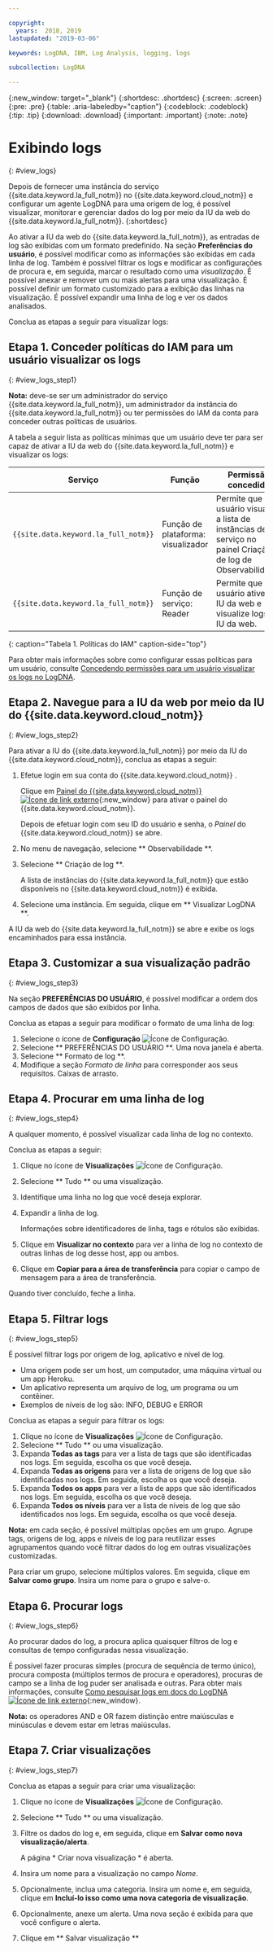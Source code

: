 ```yaml
---

copyright:
  years:  2018, 2019
lastupdated: "2019-03-06"

keywords: LogDNA, IBM, Log Analysis, logging, logs

subcollection: LogDNA

---
```


{:new_window: target="_blank"}
{:shortdesc: .shortdesc}
{:screen: .screen}
{:pre: .pre}
{:table: .aria-labeledby="caption"}
{:codeblock: .codeblock}
{:tip: .tip}
{:download: .download}
{:important: .important}
{:note: .note}

# Exibindo logs
{: #view_logs}

Depois de fornecer uma instância do serviço {{site.data.keyword.la_full_notm}} no {{site.data.keyword.cloud_notm}} e configurar um agente LogDNA para uma origem de log, é possível visualizar, monitorar e gerenciar dados do log por meio da IU da web do {{site.data.keyword.la_full_notm}}.
{:shortdesc}

Ao ativar a IU da web do {{site.data.keyword.la_full_notm}}, as entradas de log são exibidas com um formato predefinido. Na seção **Preferências do usuário**, é possível modificar como as informações são exibidas em cada linha de log. Também é possível filtrar os logs e modificar as configurações de procura e, em seguida, marcar o resultado como uma *visualização*. É possível anexar e remover um ou mais alertas para uma visualização. É possível definir um formato customizado para a exibição das linhas na visualização. É possível expandir uma linha de log e ver os dados analisados.


Conclua as etapas a seguir para visualizar logs:


## Etapa 1. Conceder políticas do IAM para um usuário visualizar os logs
{: #view_logs_step1}

**Nota:** deve-se ser um administrador do serviço {{site.data.keyword.la_full_notm}}, um administrador da instância do {{site.data.keyword.la_full_notm}} ou ter permissões do IAM da conta para conceder outras políticas de usuários.

A tabela a seguir lista as políticas mínimas que um usuário deve ter para ser capaz de ativar a IU da web do {{site.data.keyword.la_full_notm}} e visualizar os logs:

| Serviço                        | Função                      | Permissão concedida            |
|--------------------------------|---------------------------|-------------------------------|  
| `{{site.data.keyword.la_full_notm}} ` | Função de plataforma: visualizador     | Permite que o usuário visualize a lista de instâncias de serviço no painel Criação de log de Observabilidade. |
| `{{site.data.keyword.la_full_notm}} ` | Função de serviço: Reader      | Permite que o usuário ative a IU da web e visualize logs na IU da web.  |
{: caption="Tabela 1. Políticas do IAM" caption-side="top"} 

Para obter mais informações sobre como configurar essas políticas para um usuário, consulte [Concedendo permissões para um usuário visualizar os logs no LogDNA](/docs/services/Log-Analysis-with-LogDNA?topic=LogDNA-work_iam#user_logdna).


## Etapa 2. Navegue para a IU da web por meio da IU do {{site.data.keyword.cloud_notm}}
{: #view_logs_step2}

Para ativar a IU do {{site.data.keyword.la_full_notm}} por meio da IU do {{site.data.keyword.cloud_notm}}, conclua as etapas a seguir:

1. Efetue login em sua conta do  {{site.data.keyword.cloud_notm}} .

    Clique em [ Painel do {{site.data.keyword.cloud_notm}}![Ícone de link externo](../../icons/launch-glyph.svg "Ícone de link externo")](https://cloud.ibm.com/login){:new_window} para ativar o painel do {{site.data.keyword.cloud_notm}}.

	Depois de efetuar login com seu ID do usuário e senha, o *Painel* do {{site.data.keyword.cloud_notm}} se abre.

2. No menu de navegação, selecione  ** Observabilidade **. 

3. Selecione  ** Criação de log **. 

    A lista de instâncias do {{site.data.keyword.la_full_notm}} que estão disponíveis no {{site.data.keyword.cloud_notm}} é exibida.

4. Selecione uma instância. Em seguida, clique em  ** Visualizar LogDNA **.

A IU da web do {{site.data.keyword.la_full_notm}} se abre e exibe os logs encaminhados para essa instância.


## Etapa 3. Customizar a sua visualização padrão
{: #view_logs_step3}

Na seção **PREFERÊNCIAS DO USUÁRIO**, é possível modificar a ordem dos campos de dados que são exibidos por linha.

Conclua as etapas a seguir para modificar o formato de uma linha de log:

1. Selecione o ícone de **Configuração** ![Ícone de Configuração](images/admin.png "Ícone de Administrador").
2. Selecione  ** PREFERÊNCIAS DO USUÁRIO **. Uma nova janela é aberta.
3. Selecione  ** Formato de log **.
4. Modifique a seção *Formato de linha* para corresponder aos seus requisitos. Caixas de arrasto.


## Etapa 4. Procurar em uma linha de log
{: #view_logs_step4}

A qualquer momento, é possível visualizar cada linha de log no contexto.

Conclua as etapas a seguir: 

1. Clique no ícone de **Visualizações** ![Ícone de Configuração](images/views.png "Ícone de Configuração").
2. Selecione  ** Tudo **  ou uma visualização.
3. Identifique uma linha no log que você deseja explorar.
4. Expandir a linha de log. 

    Informações sobre identificadores de linha, tags e rótulos são exibidas.

5. Clique em **Visualizar no contexto** para ver a linha de log no contexto de outras linhas de log desse host, app ou ambos.

6. Clique em **Copiar para a área de transferência** para copiar o campo de mensagem para a área de transferência.

Quando tiver concluído, feche a linha.


## Etapa 5. Filtrar logs
{: #view_logs_step5}

É possível filtrar logs por origem de log, aplicativo e nível de log. 

* Uma origem pode ser um host, um computador, uma máquina virtual ou um app Heroku.
* Um aplicativo representa um arquivo de log, um programa ou um contêiner.
* Exemplos de níveis de log são: INFO, DEBUG e ERROR

Conclua as etapas a seguir para filtrar os logs:

1. Clique no ícone de **Visualizações** ![Ícone de Configuração](images/views.png "Ícone de Configuração").
2. Selecione  ** Tudo **  ou uma visualização.
3. Expanda **Todas as tags** para ver a lista de tags que são identificadas nos logs. Em seguida, escolha os que você deseja.
4. Expanda **Todas as origens** para ver a lista de origens de log que são identificadas nos logs. Em seguida, escolha os que você deseja.
5. Expanda **Todos os apps** para ver a lista de apps que são identificados nos logs. Em seguida, escolha os que você deseja.
6. Expanda **Todos os níveis** para ver a lista de níveis de log que são identificados nos logs. Em seguida, escolha os que você deseja.


**Nota:** em cada seção, é possível múltiplas opções em um grupo. Agrupe tags, origens de log, apps e níveis de log para reutilizar esses agrupamentos quando você filtrar dados do log em outras visualizações customizadas.

Para criar um grupo, selecione múltiplos valores. Em seguida, clique em **Salvar como grupo**. Insira um nome para o grupo e salve-o.


## Etapa 6. Procurar logs
{: #view_logs_step6}

Ao procurar dados do log, a procura aplica quaisquer filtros de log e consultas de tempo configuradas nessa visualização.

É possível fazer procuras simples (procura de sequência de termo único), procura composta (múltiplos termos de procura e operadores), procuras de campo se a linha de log puder ser analisada e outras. Para obter mais informações, consulte [Como pesquisar logs em docs do LogDNA ![Ícone de link externo](../../icons/launch-glyph.svg "Ícone de link externo")](https://docs.logdna.com/docs/search){:new_window}.

**Nota:** os operadores AND e OR fazem distinção entre maiúsculas e minúsculas e devem estar em letras maiúsculas.



## Etapa 7. Criar visualizações
{: #view_logs_step7}


Conclua as etapas a seguir para criar uma visualização:

1. Clique no ícone de **Visualizações** ![Ícone de Configuração](images/views.png "Ícone de Configuração").
2. Selecione  ** Tudo **  ou uma visualização.
3. Filtre os dados do log e, em seguida, clique em **Salvar como nova visualização/alerta**.

    A página  * Criar nova visualização *  é aberta.

4. Insira um nome para a visualização no campo *Nome*.

5. Opcionalmente, inclua uma categoria. Insira um nome e, em seguida, clique em **Incluí-lo isso como uma nova categoria de visualização**.

6. Opcionalmente, anexe um alerta. Uma nova seção é exibida para que você configure o alerta.

7. Clique em  ** Salvar visualização **
